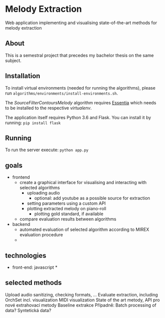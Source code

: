 # Melody Extraction
Web application implementing and visualising state-of-the-art methods for melody extraction

## About
This is a semestral project that precedes my bachelor thesis on the same subject. 

## Installation

To install virtual environments (needed for running the algorithms), please run `algorithms/environments/install-environments.sh`.

The _SourceFilterContoursMelody_ algorithm requires [Essentia](http://essentia.upf.edu/documentation/) which needs to be installed to the respective _virtualenv_.

The application itself requires Python 3.6 and Flask. You can install it by running:
`pip install flask`

## Running

To run the server execute:
`python app.py`

## goals

* frontend
	* create a graphical interface for visualising and interacting with selected algorithms
		* uploading audio
			* optional: add youtube as a possible source for extraction
		* setting parameters using a custom API
		* plotting extracted melody on piano-roll
			* plotting gold standard, if available
	* compare evaluation results between algorithms
* backend
	* automated evaluation of selected algorithm according to MIREX evaluation procedure
	* 

## technologies
* front-end: javascript
	* 

## selected methods



Upload audio
sanitizing, checking formats, …
Evaluate extraction, including OrchSet
incl. visualization
MIDI visualization
State of the art metody, API pro nové extrahovací metody
Baseline extrakce
Případně: Batch processing of data?
Syntetická data?
